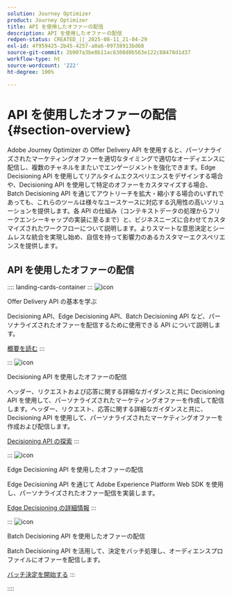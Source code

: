 ```yaml
---
solution: Journey Optimizer
product: Journey Optimizer
title: API を使用したオファーの配信
description: API を使用したオファーの配信
redpen-status: CREATED_||_2025-08-11_21-04-29
exl-id: 4f959425-2b45-4257-a0a6-09738913bd68
source-git-commit: 2b907a3be8b11ac6308d0b563e122c88478d1d37
workflow-type: ht
source-wordcount: '222'
ht-degree: 100%

---
```


# API を使用したオファーの配信{#section-overview}

Adobe Journey Optimizer の Offer Delivery API を使用すると、パーソナライズされたマーケティングオファーを適切なタイミングで適切なオーディエンスに配信し、複数のチャネルをまたいでエンゲージメントを強化できます。Edge Decisioning API を使用してリアルタイムエクスペリエンスをデザインする場合や、Decisioning API を使用して特定のオファーをカスタマイズする場合、Batch Decisioning API を通じてアウトリーチを拡大・縮小する場合のいずれであっても、これらのツールは様々なユースケースに対応する汎用性の高いソリューションを提供します。各 API の仕組み（コンテキストデータの処理からフリークエンシーキャップの実装に至るまで）と、ビジネスニーズに合わせてカスタマイズされたワークフローについて説明します。よりスマートな意思決定とシームレスな統合を実現し始め、自信を持って影響力のあるカスタマーエクスペリエンスを提供します。

## API を使用したオファーの配信

:::: landing-cards-container
:::
![icon](https://cdn.experienceleague.adobe.com/icons/book.svg)

Offer Delivery API の基本を学ぶ

Decisioning API、Edge Decisioning API、Batch Decisioning API など、パーソナライズされたオファーを配信するために使用できる API について説明します。

[概要を読む](../using/offers/api-reference/offer-delivery-api/start-offer-delivery-apis.md)
:::

:::
![icon](https://cdn.experienceleague.adobe.com/icons/code-branch.svg)

Decisioning API を使用したオファーの配信

ヘッダー、リクエストおよび応答に関する詳細なガイダンスと共に Decisioning API を使用して、パーソナライズされたマーケティングオファーを作成して配信します。ヘッダー、リクエスト、応答に関する詳細なガイダンスと共に、Decisioning API を使用して、パーソナライズされたマーケティングオファーを作成および配信します。

[Decisioning API の探索](../using/offers/api-reference/offer-delivery-api/decisioning-api.md)
:::

:::
![icon](https://cdn.experienceleague.adobe.com/icons/gear.svg)

Edge Decisioning API を使用したオファーの配信

Edge Decisioning API を通じて Adobe Experience Platform Web SDK を使用し、パーソナライズされたオファー配信を実装します。

[Edge Decisioning の詳細情報](../using/offers/api-reference/offer-delivery-api/edge-decisioning-api.md)
:::

:::
![icon](https://cdn.experienceleague.adobe.com/icons/list-check.svg)

Batch Decisioning API を使用したオファーの配信

Batch Decisioning API を活用して、決定をバッチ処理し、オーディエンスプロファイルにオファーを配信します。

[バッチ決定を開始する](../using/offers/api-reference/offer-delivery-api/batch-decisioning-api.md)
:::

::::
